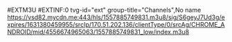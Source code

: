 #EXTM3U
#EXTINF:0 tvg-id="ext" group-title="Channels",No name
https://vsd82.mycdn.me:443/hls/1557885749831.m3u8/sig/S6geyJ7Ud3g/expires/1631380459955/srcIp/170.51.202.136/clientType/0/srcAg/CHROME_ANDROID/mid/4556674965063/1557885749831_low/index.m3u8
